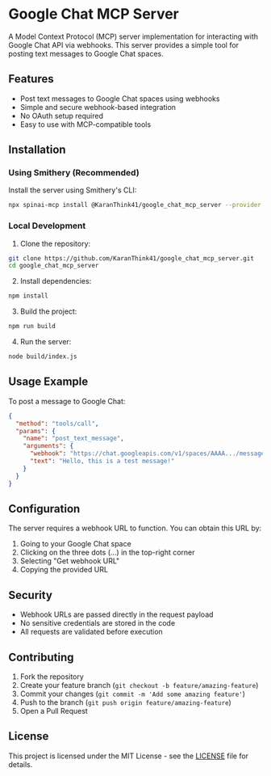 # Google Chat MCP Server

A Model Context Protocol (MCP) server implementation for interacting with Google Chat API via webhooks. This server provides a simple tool for posting text messages to Google Chat spaces.

## Features

- Post text messages to Google Chat spaces using webhooks
- Simple and secure webhook-based integration
- No OAuth setup required
- Easy to use with MCP-compatible tools

## Installation

### Using Smithery (Recommended)

Install the server using Smithery's CLI:

```bash
npx spinai-mcp install @KaranThink41/google_chat_mcp_server --provider smithery
```

### Local Development

1. Clone the repository:
```bash
git clone https://github.com/KaranThink41/google_chat_mcp_server.git
cd google_chat_mcp_server
```

2. Install dependencies:
```bash
npm install
```

3. Build the project:
```bash
npm run build
```

4. Run the server:
```bash
node build/index.js
```

## Usage Example

To post a message to Google Chat:

```json
{
  "method": "tools/call",
  "params": {
    "name": "post_text_message",
    "arguments": {
      "webhook": "https://chat.googleapis.com/v1/spaces/AAAA.../messages?key=YOUR_KEY&token=YOUR_TOKEN",
      "text": "Hello, this is a test message!"
    }
  }
}
```

## Configuration

The server requires a webhook URL to function. You can obtain this URL by:

1. Going to your Google Chat space
2. Clicking on the three dots (...) in the top-right corner
3. Selecting "Get webhook URL"
4. Copying the provided URL

## Security

- Webhook URLs are passed directly in the request payload
- No sensitive credentials are stored in the code
- All requests are validated before execution

## Contributing

1. Fork the repository
2. Create your feature branch (`git checkout -b feature/amazing-feature`)
3. Commit your changes (`git commit -m 'Add some amazing feature'`)
4. Push to the branch (`git push origin feature/amazing-feature`)
5. Open a Pull Request

## License

This project is licensed under the MIT License - see the [LICENSE](LICENSE) file for details.